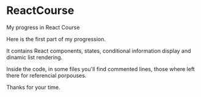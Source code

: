 # ReactCourse
My progress in React Course

Here is the first part of my progression.

It contains React components, states, conditional information display and dinamic list rendering.

Inside the code, in some files you'll find commented lines, those where left there for referencial porpouses.

Thanks for your time.
